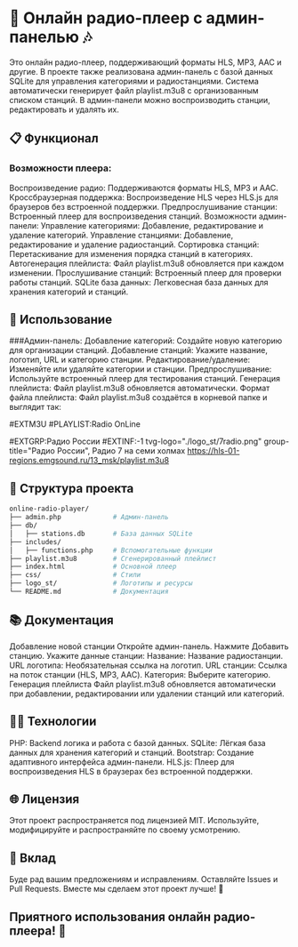 
# 🎵 Онлайн радио-плеер с админ-панелью 🎶

Это онлайн радио-плеер, поддерживающий форматы HLS, MP3, AAC и другие. В проекте также реализована админ-панель с базой данных SQLite для управления категориями и радиостанциями. Система автоматически генерирует файл playlist.m3u8 с организованным списком станций. В админ-панели можно воспроизводить станции, редактировать и удалять их.

## 📋 Функционал

### Возможности плеера:
Воспроизведение радио: Поддерживаются форматы HLS, MP3 и AAC.
Кроссбраузерная поддержка: Воспроизведение HLS через HLS.js для браузеров без встроенной поддержки.
Предпрослушивание станции: Встроенный плеер для воспроизведения станций.
Возможности админ-панели:
Управление категориями: Добавление, редактирование и удаление категорий.
Управление станциями: Добавление, редактирование и удаление радиостанций.
Сортировка станций: Перетаскивание для изменения порядка станций в категориях.
Автогенерация плейлиста: Файл playlist.m3u8 обновляется при каждом изменении.
Прослушивание станций: Встроенный плеер для проверки работы станций.
SQLite база данных: Легковесная база данных для хранения категорий и станций.


## 🚀 Использование

###Админ-панель:
Добавление категорий: Создайте новую категорию для организации станций.
Добавление станций: Укажите название, логотип, URL и категорию станции.
Редактирование/удаление: Изменяйте или удаляйте категории и станции.
Предпрослушивание: Используйте встроенный плеер для тестирования станций.
Генерация плейлиста: Файл playlist.m3u8 обновляется автоматически.
Формат файла плейлиста:
Файл playlist.m3u8 создаётся в корневой папке и выглядит так:

#EXTM3U
#PLAYLIST:Radio OnLine

#EXTGRP:Радио России
#EXTINF:-1 tvg-logo="./logo_st/7radio.png" group-title="Радио России", Радио 7 на семи холмах
https://hls-01-regions.emgsound.ru/13_msk/playlist.m3u8

## 📂 Структура проекта
```bash
online-radio-player/
├── admin.php             # Админ-панель
├── db/
│   ├── stations.db       # База данных SQLite
├── includes/
│   ├── functions.php     # Вспомогательные функции
├── playlist.m3u8         # Сгенерированный плейлист
├── index.html            # Основной плеер
├── css/                  # Стили
├── logo_st/              # Логотипы и ресурсы
└── README.md             # Документация
```
## 📚 Документация

Добавление новой станции
Откройте админ-панель.
Нажмите Добавить станцию.
Укажите данные станции:
Название: Название радиостанции.
URL логотипа: Необязательная ссылка на логотип.
URL станции: Ссылка на поток станции (HLS, MP3, AAC).
Категория: Выберите категорию.
Генерация плейлиста
Файл playlist.m3u8 обновляется автоматически при добавлении, редактировании или удалении станций или категорий.

## 🧑‍💻 Технологии

PHP: Backend логика и работа с базой данных.
SQLite: Лёгкая база данных для хранения категорий и станций.
Bootstrap: Создание адаптивного интерфейса админ-панели.
HLS.js: Плеер для воспроизведения HLS в браузерах без встроенной поддержки.

## 🌐 Лицензия

Этот проект распространяется под лицензией MIT. Используйте, модифицируйте и распространяйте по своему усмотрению.

## 🙌 Вклад

Будe рад вашим предложениям и исправлениям. Оставляйте Issues и Pull Requests. Вместе мы сделаем этот проект лучше! 🚀

## Приятного использования онлайн радио-плеера! 🎵

